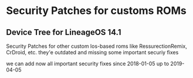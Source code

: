 Security Patches for customs ROMs
===========
Device Tree for LineageOS 14.1
------------------
Security Patches for other custom los-based roms like RessurectionRemix, CrDroid, etc.
they'e outdated and missing some important securiy fixes

we can add now all important security fixes since 2018-01-05 up to 2019-04-05
